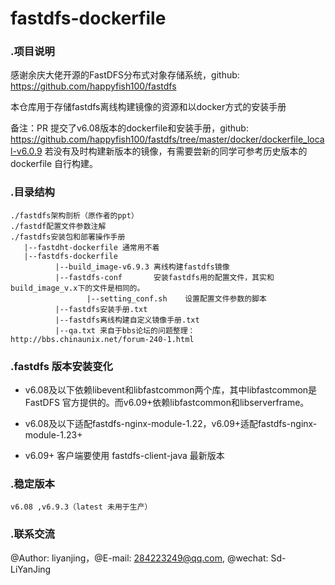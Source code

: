 # fastdfs-dockerfile

### .项目说明
  感谢余庆大佬开源的FastDFS分布式对象存储系统，github: https://github.com/happyfish100/fastdfs
  
  本仓库用于存储fastdfs离线构建镜像的资源和以docker方式的安装手册
  
  备注：PR 提交了v6.08版本的dockerfile和安装手册，github:  https://github.com/happyfish100/fastdfs/tree/master/docker/dockerfile_local-v6.0.9 
       若没有及时构建新版本的镜像，有需要尝新的同学可参考历史版本的dockerfile 自行构建。

### .目录结构
    ./fastdfs架构剖析（原作者的ppt）
    ./fastdf配置文件参数注解
    ./fastdfs安装包和部署操作手册
       |--fastdht-dockerfile 通常用不着
       |--fastdfs-dockerfile
              |--build_image-v6.9.3 离线构建fastdfs镜像
              |--fastdfs-conf       安装fastdfs用的配置文件，其实和build_image_v.x下的文件是相同的。
                     |--setting_conf.sh    设置配置文件参数的脚本
              |--fastdfs安装手册.txt
              |--fastdfs离线构建自定义镜像手册.txt
              |--qa.txt 来自于bbs论坛的问题整理：http://bbs.chinaunix.net/forum-240-1.html
		  
### .fastdfs 版本安装变化

   + v6.08及以下依赖libevent和libfastcommon两个库，其中libfastcommon是 FastDFS 官方提供的。而v6.09+依赖libfastcommon和libserverframe。
   
   + v6.08及以下适配fastdfs-nginx-module-1.22，v6.09+适配fastdfs-nginx-module-1.23+
   
   + v6.09+ 客户端要使用 fastdfs-client-java 最新版本
   
### .稳定版本

    v6.08 ,v6.9.3（latest 未用于生产）
   

### .联系交流
@Author: liyanjing，@E-mail: 284223249@qq.com, @wechat: Sd-LiYanJing